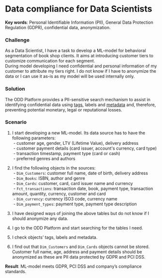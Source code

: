 # Data compliance for Data Scientists
**Key words**: Personal Identifiable Information (PII), General Data Protection Regulation (GDPR), confidential data, anonymization.
### Challenge
As a Data Scientist, I have a task to develop a ML-model for behavioral segmentation of book shop clients. It aims at introducing customer tiers to customize communication for each segment. \
During model developing I need confidential and personal information of my customer to attribute my tiers right. I do not know if I have to anonymize the data or I can use it as-is as my model will be used internally only. 

### Solution
The ODD Platform provides a PII-sensitive search mechanism to assist in identifying confidential data using [tags](Features.md#manual-object-tagging), labels and [metadata](Features.md#metadata-storage) and, therefore, preventing potential monetary, legal or reputational losses.
### Scenario
1. I start developing a new ML-model. Its data source has to have the following parameters: \
 - customer age, gender, LTV (Lifetime Value), delivery address \
 - customer payment details (card issuer, account's currency, card type) \
 - transaction timestamp, payment type (card or cash) \
 - preferred genres and authors

2. I find the following objects in the sources: \
 - `Dim_Customers`: customer full name, date of birth,  delivery address \
 - `Dim_Books`: ISBN, author and genre \
 - `Dim_Cards`: customer, card, card issuer name and currency \
 - `Fct_transactions`: transaction date, book, payment type, transaction amount, quantity, currency, customer and card \
 - `Dim_currency`: currency ISO3 code, currency name \
 - `Dim_payment_types`: payment type, payment type description
 3. I have designed ways of joining the above tables but do not know if I should anonymize any data.
 4. I go to the ODD Platform and start searching for the tables I need.
5. I check objects’ tags, labels and metadata.
6. I find out that `Dim_Customers` and `Dim_Cards` objects cannot be stored. Customer full name, age, address and payment details should be anonymized as these are PII data protected by GDPR and PCI DSS. 

**Result**: ML-model meets GDPR, PCI DSS and company’s compliance standards.


